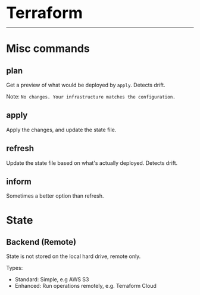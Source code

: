 **<span style="font-size:3em;color:black">Terraform</span>**
***

# Misc commands

## plan
Get a preview of what would be deployed by ```apply```.  Detects drift.

Note: ```No changes. Your infrastructure matches the configuration.```

## apply
Apply the changes, and update the state file.

## refresh
Update the state file based on what's actually deployed.  Detects drift.

## inform
Sometimes a better option than refresh.

# State

## Backend (Remote)

State is not stored on the local hard drive, remote only.

Types:
- Standard: Simple, e.g AWS S3
- Enhanced: Run operations remotely, e.g. Terraform Cloud